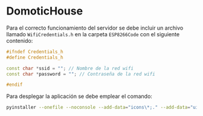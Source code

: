 ﻿# DomoticHouse
Para el correcto funcionamiento del servidor se debe incluir un archivo llamado `WifiCredentials.h` en la carpeta `ESP8266Code` con el siguiente contenido:
```cpp
#ifndef Credentials_h
#define Credentials_h

const char *ssid = ""; // Nombre de la red wifi
const char *password = ""; // Contraseña de la red wifi

#endif
```

Para desplegar la aplicación se debe emplear el comando:
```bash
pyinstaller --onefile --noconsole --add-data="icons\*;." --add-data="ui_DomoticApp.py;." --add-data="resources_rc.py;." --add-data="Wifi.py;." --add-data="SerialConnection.py;." --add-data="CommunicationController.py;." --add-data="Room.py;." --add-data="RoomUiController.py;." --add-data="RoomController.py;." --hiddenimport=PySide2.QtPrintSupport --icon=icons\window-icon.ico --name DomoticApp mainApp.py
```
